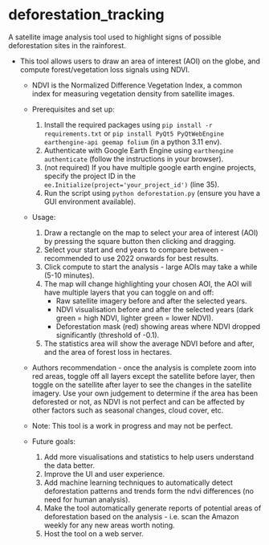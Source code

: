 # deforestation_tracking
A satellite image analysis tool used to highlight signs of possible deforestation sites in the rainforest.
- This tool allows users to draw an area of interest (AOI) on the globe, and compute forest/vegetation loss signals using NDVI.
    - NDVI is the Normalized Difference Vegetation Index, a common index for measuring vegetation density from satellite images.
    - Prerequisites and set up:
        1. Install the required packages using `pip install -r requirements.txt` or `pip install PyQt5 PyQtWebEngine earthengine-api geemap folium` (in a python 3.11 env).
        2. Authenticate with Google Earth Engine using `earthengine authenticate` (follow the instructions in your browser).
        3. (not required) If you have multiple google earth engine projects, specify the project ID in the `ee.Initialize(project='your_project_id')` (line 35).
        4. Run the script using `python deforestation.py` (ensure you have a GUI environment available).
    - Usage:
        1. Draw a rectangle on the map to select your area of interest (AOI) by pressing the square button then clicking and dragging.
        2. Select your start and end years to compare between - recommended to use 2022 onwards for best results.
        3. Click compute to start the analysis - large AOIs may take a while (5-10 minutes).
        4. The map will change highlighting your chosen AOI, the AOI will have multiple layers that you can toggle on and off:
            - Raw satellite imagery before and after the selected years.
            - NDVI visualisation before and after the selected years (dark green = high NDVI, lighter green = lower NDVI).
            - Deforestation mask (red) showing areas where NDVI dropped significantly (threshold of -0.1).
        5. The statistics area will show the average NDVI before and after, and the area of forest loss in hectares.

    - Authors recommendation - once the analysis is complete zoom into red areas, toggle off all layers except the satellite before layer, then toggle on the satellite after layer
    to see the changes in the satellite imagery. Use your own judgement to determine if the area has been deforested or not, as NDVI is not perfect and can be affected by other factors such as seasonal changes, cloud cover, etc.
    - Note: This tool is a work in progress and may not be perfect.

    - Future goals:
        1. Add more visualisations and statistics to help users understand the data better.
        2. Improve the UI and user experience.
        3. Add machine learning techniques to automatically detect deforestation patterns and trends form the ndvi differences (no need for human analysis).
        4. Make the tool automatically generate reports of potential areas of deforestation based on the analysis - i.e. scan the Amazon weekly for any new areas worth noting.
        5. Host the tool on a web server.
